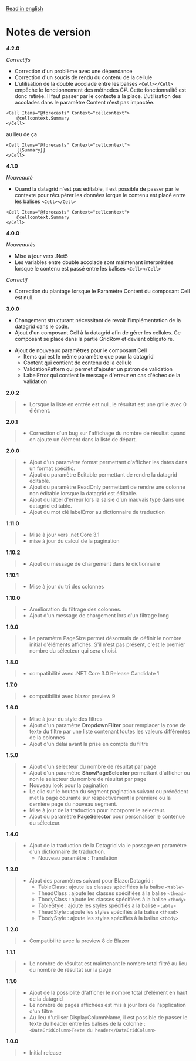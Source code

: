 [Read in english](BlazorDatagrid_RELEASE_NOTE.en.md)

# Notes de version
**4.2.0**

_Correctifs_
- Correction d'un problème avec une dépendance
- Correction d'un soucis de rendu du contenu de la cellule
- L'utilisation de la double accolade entre les balises `<Cell></Cell>` empêche le fonctionnement des méthodes C#. Cette fonctionnalité est donc retirée. Il faut passer par le contexte à la place. L'utilisation des accolades dans le paramètre Content n'est pas impactée.

```razor
<Cell Items="@forecasts" Context="cellcontext">
    @cellcontext.Summary
</Cell>
```
au lieu de ça
```razor
<Cell Items="@forecasts" Context="cellcontext">
    {{Summary}}
</Cell>
```

**4.1.0**

_Nouveauté_
- Quand la datagrid n'est pas éditable, il est possible de passer par le contexte pour récupérer les données lorque le contenu est placé entre les balises  `<Cell></Cell>`
```razor
<Cell Items="@forecasts" Context="cellcontext">
    @cellcontext.Summary
</Cell>
```

**4.0.0**

_Nouveautés_
- Mise à jour vers .Net5
- Les variables entre double accolade sont maintenant interprétées lorsque le contenu est passé entre les balises `<Cell></Cell>`

_Correctif_
- Correction du plantage lorsque le Paramètre Content du composant Cell est null.

**3.0.0**
- Changement structurant nécessitant de revoir l'implémentation de la datagrid dans le code.
- Ajout d'un composant Cell à la datagrid afin de gérer les cellules. Ce composant se place dans la partie GridRow et devient obligatoire.

* Ajout de nouveaux paramètres pour le composant Cell
    * Items qui est le même paramètre que pour la datagrid
    * Content qui contient de contenu de la cellule
    * ValidationPattern qui permet d'ajouter un patron de validation
    * LabelError qui contient le message d'erreur en cas d'échec de la validation

**2.0.2**
> - Lorsque la liste en entrée est null, le résultat est une grille avec 0 élément.

**2.0.1**
> - Correction d'un bug sur l'affichage du nombre de résultat quand on ajoute un élément dans la liste de départ.

**2.0.0**
> - Ajout d'un paramètre format permettant d'afficher les dates dans un format spécific.
> - Ajout du paramètre Editable permettant de rendre la datagrid éditable. 
> - Ajout du paramètre ReadOnly permettant de rendre une colonne non éditable lorsque la datagrid est éditable. 
> - Ajout du label d'erreur lors la saisie d'un mauvais type dans une datagrid editable.
> - Ajout du mot clé labelError au dictionnaire de traduction 

**1.11.0**
> - Mise à jour vers .net Core 3.1
> - mise à jour du calcul de la pagination

**1.10.2**
> - Ajout du message de chargement dans le dictionnaire

**1.10.1**
> - Mise à jour du tri des colonnes

**1.10.0**
> - Amélioration du filtrage des colonnes.
> - Ajout d'un message de chargement lors d'un filtrage long

**1.9.0**
> - Le paramètre PageSize permet désormais de définir le nombre initial d'éléments affichés. S'il n'est pas présent, c'est le premier nombre du sélecteur qui sera choisi.

**1.8.0**
> - compatibilité avec .NET Core 3.0 Release Candidate 1

**1.7.0**
> - compatibilité avec blazor preview 9

**1.6.0**
> - Mise à jour du style des filtres
> - Ajout d'un paramètre **DropdownFilter** pour remplacer la zone de texte du filtre par une liste contenant toutes les valeurs différentes de la colonnes
> - Ajout d'un délai avant la prise en compte du filtre

**1.5.0**
> - Ajout d'un sélecteur du nombre de résultat par page
> - Ajout d'un paramètre **ShowPageSelector** permettant d'afficher ou non le selecteur du nombre de résultat par page
> - Nouveau look pour la pagination
> - Le clic sur le bouton du segment pagination suivant ou précédent met la page courante sur respectivement la première ou la dernière page du nouveau segment.
> - Mise à jour de la traduction pour incorporer le selecteur.
> - Ajout du paramètre **PageSelector** pour personaliser le contenue du sélecteur. 

**1.4.0**
> - Ajout de la traduction de la Datagrid via le passage en paramètre d'un dictionnaire de traduction. 
>   - Nouveau paramètre : Translation

**1.3.0**
> - Ajout des paramètres suivant pour BlazorDatagrid :
>   - TableClass : ajoute les classes spécifiées à la balise ```<table>```
>   - TheadClass : ajoute les classes spécifiées à la balise ```<thead>```
>   - TbodyClass : ajoute les classes spécifiées à la balise ```<tbody>```
>   - TableStyle : ajoute les styles spécifiés à la balise ```<table>```
>   - TheadStyle : ajoute les styles spécifiés à la balise ```<thead>```
>   - TbodyStyle : ajoute les styles spécifiés à la balise ```<tbody>```

**1.2.0**
> - Compatibilité avec la preview 8 de Blazor

**1.1.1**
> - Le nombre de résultat est maintenant le nombre total filtré au lieu du nombre de résultat sur la page

**1.1.0**
> - Ajout de la possiblité d'afficher le nombre total d'élément en haut de la datagrid
> - Le nombre de pages affichées est mis à jour lors de l'application d'un filtre
> - Au lieu d'utiliser DisplayColumnName, il est possible de passer le texte du header entre les balises de la colonne :  ```<DataGridColumn>Texte du header</DataGridColumn>```

**1.0.0**
> - Initial release